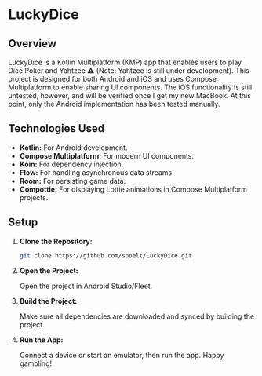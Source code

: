 # LuckyDice

## Overview

LuckyDice is a Kotlin Multiplatform (KMP) app that enables users to play Dice Poker and Yahtzee ⚠️ (Note: Yahtzee is still under development). This project is designed for both Android and iOS and uses Compose Multiplatform to enable sharing UI components. The iOS functionality is still untested, however, and will be verified once I get my new MacBook. At this point, only the Android implementation has been tested manually.

## Technologies Used

- **Kotlin:** For Android development.
- **Compose Multiplatform:** For modern UI components.
- **Koin:** For dependency injection.
- **Flow:** For handling asynchronous data streams.
- **Room:** For persisting game data.
- **Compottie:** For displaying Lottie animations in Compose Multiplatform projects.

## Setup

1. **Clone the Repository:**

    ```bash
    git clone https://github.com/spoelt/LuckyDice.git
    ```
2. **Open the Project:**

    Open the project in Android Studio/Fleet.

3. **Build the Project:**

    Make sure all dependencies are downloaded and synced by building the project.

4. **Run the App:**

    Connect a device or start an emulator, then run the app. Happy gambling!
